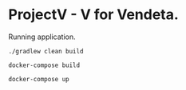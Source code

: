 # ProjectV - V for Vendeta.


Running application.
```
./gradlew clean build

docker-compose build

docker-compose up